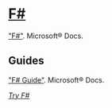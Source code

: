 # [F#](http://fsharp.org)

["F#"](https://docs.microsoft.com/en-us/dotnet/fsharp/). Microsoft® Docs.

## Guides

["F# Guide"](https://docs.microsoft.com/dotnet/fsharp). Microsoft® Docs.

[*Try F#*](http://www.tryfsharp.org)
